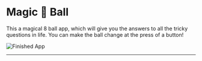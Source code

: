 # Magic 🎱 Ball 

This a magical 8 ball app, which will give you the answers to all the tricky questions in life. You can make the ball change at the press of a button!

![Finished App](https://github.com/londonappbrewery/Images/blob/master/8-ball-flutter-gif.gif)

____
